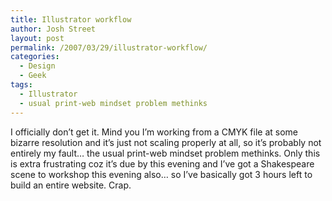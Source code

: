 ```yaml
---
title: Illustrator workflow
author: Josh Street
layout: post
permalink: /2007/03/29/illustrator-workflow/
categories:
  - Design
  - Geek
tags:
  - Illustrator
  - usual print-web mindset problem methinks
---
```

I officially don&#8217;t get it. Mind you I&#8217;m working from a CMYK file at some bizarre resolution and it&#8217;s just not scaling properly at all, so it&#8217;s probably not entirely my fault&#8230; the usual print-web mindset problem methinks. Only this is extra frustrating coz it&#8217;s due by this evening and I&#8217;ve got a Shakespeare scene to workshop this evening also&#8230; so I&#8217;ve basically got 3 hours left to build an entire website. Crap.